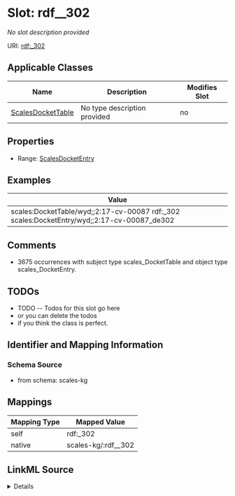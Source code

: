 

# Slot: rdf__302


_No slot description provided_





URI: [rdf:_302](http://www.w3.org/1999/02/22-rdf-syntax-ns#_302)



<!-- no inheritance hierarchy -->





## Applicable Classes

| Name | Description | Modifies Slot |
| --- | --- | --- |
| [ScalesDocketTable](../classes/ScalesDocketTable.md) | No type description provided |  no  |







## Properties

* Range: [ScalesDocketEntry](../classes/ScalesDocketEntry.md)






## Examples

| Value |
| --- |
| scales:DocketTable/wyd;;2:17-cv-00087 rdf:_302 scales:DocketEntry/wyd;;2:17-cv-00087_de302 |

## Comments

* 3675 occurrences with subject type scales_DocketTable and object type scales_DocketEntry.

## TODOs

* TODO -- Todos for this slot go here
* or you can delete the todos
* if you think the class is perfect.

## Identifier and Mapping Information







### Schema Source


* from schema: scales-kg




## Mappings

| Mapping Type | Mapped Value |
| ---  | ---  |
| self | rdf:_302 |
| native | scales-kg/:rdf__302 |




## LinkML Source

<details>
```yaml
name: rdf__302
description: No slot description provided
todos:
- TODO -- Todos for this slot go here
- or you can delete the todos
- if you think the class is perfect.
comments:
- 3675 occurrences with subject type scales_DocketTable and object type scales_DocketEntry.
examples:
- value: scales:DocketTable/wyd;;2:17-cv-00087 rdf:_302 scales:DocketEntry/wyd;;2:17-cv-00087_de302
from_schema: scales-kg
rank: 1000
slot_uri: rdf:_302
alias: rdf__302
domain_of:
- scales_DocketTable
range: scales_DocketEntry

```
</details>